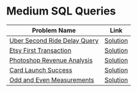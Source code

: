 # Medium SQL Queries




Problem Name  | Link 
--- | --- 
[Uber Second Ride Delay Query](https://datalemur.com/questions/2nd-ride-delay) | [Solution](https://github.com/Melo21/SQL_Queries/blob/main/second_rides.sql)
[Etsy First Transaction](https://datalemur.com/questions/sql-first-transaction) | [Solution](https://github.com/Melo21/SQL_Queries/blob/main/First_Over_50.sql)
[Photoshop Revenue Analysis](https://datalemur.com/questions/photoshop-revenue-analysis) | [Solution](https://github.com/Melo21/SQL_Queries/blob/main/Photoshop_Revenue_Analysis.sql)
[Card Launch Success](https://datalemur.com/questions/card-launch-success) | [Solution](https://github.com/Melo21/SQL_Queries/blob/main/Card_Launch_Success)
[Odd and Even Measurements ](https://datalemur.com/questions/odd-even-measurements) | [Solution](https://github.com/Melo21/SQL_Queries/blob/main/Odd_and_Even_Measurements.sql)


